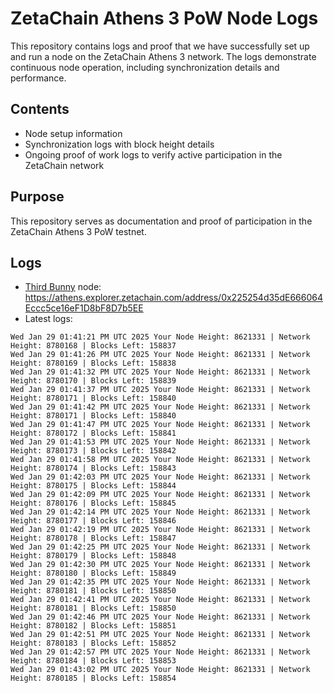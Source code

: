 # ZetaChain Athens 3 PoW Node Logs
This repository contains logs and proof that we have successfully set up and run a node on the ZetaChain Athens 3 network. The logs demonstrate continuous node operation, including synchronization details and performance.

## Contents
- Node setup information
- Synchronization logs with block height details
- Ongoing proof of work logs to verify active participation in the ZetaChain network

## Purpose
This repository serves as documentation and proof of participation in the ZetaChain Athens 3 PoW testnet.

## Logs

- [Third Bunny](https://thirdbunny.xyz/) node: https://athens.explorer.zetachain.com/address/0x225254d35dE666064Eccc5ce16eF1D8bF8D7b5EE
- Latest logs:
```
Wed Jan 29 01:41:21 PM UTC 2025 Your Node Height: 8621331 | Network Height: 8780168 | Blocks Left: 158837
Wed Jan 29 01:41:26 PM UTC 2025 Your Node Height: 8621331 | Network Height: 8780169 | Blocks Left: 158838
Wed Jan 29 01:41:32 PM UTC 2025 Your Node Height: 8621331 | Network Height: 8780170 | Blocks Left: 158839
Wed Jan 29 01:41:37 PM UTC 2025 Your Node Height: 8621331 | Network Height: 8780171 | Blocks Left: 158840
Wed Jan 29 01:41:42 PM UTC 2025 Your Node Height: 8621331 | Network Height: 8780171 | Blocks Left: 158840
Wed Jan 29 01:41:47 PM UTC 2025 Your Node Height: 8621331 | Network Height: 8780172 | Blocks Left: 158841
Wed Jan 29 01:41:53 PM UTC 2025 Your Node Height: 8621331 | Network Height: 8780173 | Blocks Left: 158842
Wed Jan 29 01:41:58 PM UTC 2025 Your Node Height: 8621331 | Network Height: 8780174 | Blocks Left: 158843
Wed Jan 29 01:42:03 PM UTC 2025 Your Node Height: 8621331 | Network Height: 8780175 | Blocks Left: 158844
Wed Jan 29 01:42:09 PM UTC 2025 Your Node Height: 8621331 | Network Height: 8780176 | Blocks Left: 158845
Wed Jan 29 01:42:14 PM UTC 2025 Your Node Height: 8621331 | Network Height: 8780177 | Blocks Left: 158846
Wed Jan 29 01:42:19 PM UTC 2025 Your Node Height: 8621331 | Network Height: 8780178 | Blocks Left: 158847
Wed Jan 29 01:42:25 PM UTC 2025 Your Node Height: 8621331 | Network Height: 8780179 | Blocks Left: 158848
Wed Jan 29 01:42:30 PM UTC 2025 Your Node Height: 8621331 | Network Height: 8780180 | Blocks Left: 158849
Wed Jan 29 01:42:35 PM UTC 2025 Your Node Height: 8621331 | Network Height: 8780181 | Blocks Left: 158850
Wed Jan 29 01:42:41 PM UTC 2025 Your Node Height: 8621331 | Network Height: 8780181 | Blocks Left: 158850
Wed Jan 29 01:42:46 PM UTC 2025 Your Node Height: 8621331 | Network Height: 8780182 | Blocks Left: 158851
Wed Jan 29 01:42:51 PM UTC 2025 Your Node Height: 8621331 | Network Height: 8780183 | Blocks Left: 158852
Wed Jan 29 01:42:57 PM UTC 2025 Your Node Height: 8621331 | Network Height: 8780184 | Blocks Left: 158853
Wed Jan 29 01:43:02 PM UTC 2025 Your Node Height: 8621331 | Network Height: 8780185 | Blocks Left: 158854
```
